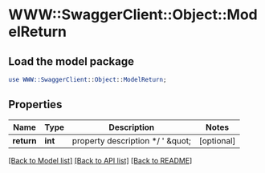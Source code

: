 # WWW::SwaggerClient::Object::ModelReturn

## Load the model package
```perl
use WWW::SwaggerClient::Object::ModelReturn;
```

## Properties
Name | Type | Description | Notes
------------ | ------------- | ------------- | -------------
**return** | **int** | property description  */ &#39; \&quot;  | [optional] 

[[Back to Model list]](../README.md#documentation-for-models) [[Back to API list]](../README.md#documentation-for-api-endpoints) [[Back to README]](../README.md)


